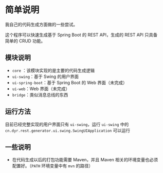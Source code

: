 # 简单说明
我自己的代码生成方面做的一些尝试。

这个程序可以快速生成基于 Spring Boot 的 REST API，生成的 REST API 只具备简单的 CRUD 功能。

## 模块说明
* `core` ：该模块实现的是主要的代码生成逻辑
* `ui-swing`：基于 Swing 的用户界面
* `ui-spring-boot`：基于 Spring Boot 的 Web 界面（未完成）
* `ui-web`：Web 界面（未完成）
* `bridge`：类似消息总线的东西

## 运行方法
目前已经完整实现的用户界面只有 `ui-swing`，运行 `ui-swing` 中的 `cn.dyr.rest.generator.ui.swing.SwingUIApplication` 可以运行

## 一些说明
* 在代码生成以后的打包功能需要 Maven，并且 Maven 相关的环境变量也必须配置好。（`PATH` 环境变量中有 `mvn` 的路径）